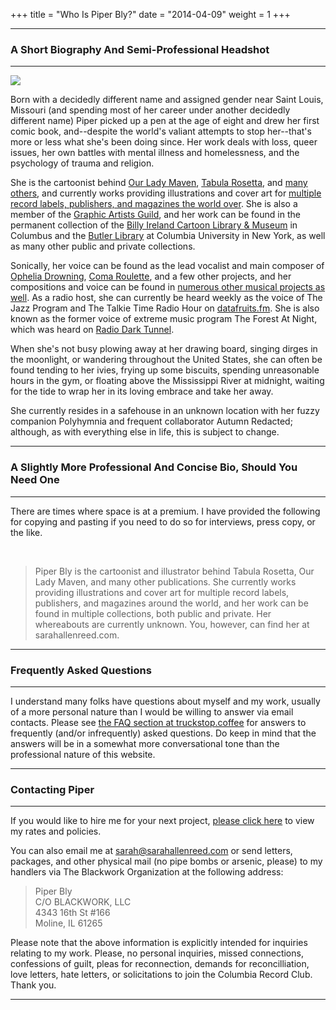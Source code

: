 +++
title = "Who Is Piper Bly?"
date = "2014-04-09"
weight = 1
+++



---

### A Short Biography And Semi-Professional Headshot

---

<img src="/about2.png" class="floatright"/>

Born with a decidedly different name and assigned gender near Saint Louis, Missouri (and spending most of her career under another decidedly different name) Piper picked up a pen at the age of eight and drew her first comic book, and--despite the world's valiant attempts to stop her--that's more or less what she's been doing since. Her work deals with loss, queer issues, her own battles with mental illness and homelessness, and the psychology of trauma and religion.

She is the cartoonist behind [Our Lady Maven](https://ourladymaven.com/about-us/), [Tabula Rosetta](https://theblackworkorganization.bigcartel.com/category/tabula-rosetta), and [many others](/resume/bibliography/biblio/), and currently works providing illustrations and cover art for [multiple record labels, publishers, and magazines the world over](/resume/clientreview/). She is also a member of the [Graphic Artists Guild](https://graphicartistsguild.org/member-portfolio/sarahallenreed), and her work can be found in the permanent collection of the [Billy Ireland Cartoon Library & Museum](https://osucartoons.pastperfectonline.com/webobject/3409A1CD-4D48-4E97-8E01-545875413354) in Columbus and the [Butler Library](https://www.columbia.edu/cu/lweb/archival/collections/ldpd_13399267/) at Columbia University in New York, as well as many other public and private collections.

Sonically, her voice can be found as the lead vocalist and main composer of [Ophelia Drowning](https://opheliadrowning.bandcamp.com), [Coma Roulette](https://comaroulette.bandcamp.com), and a few other projects, and her compositions and voice can be found in [numerous other musical projects as well](/audio). As a radio host, she can currently be heard weekly as the voice of The Jazz Program and The Talkie Time Radio Hour on [datafruits.fm](https://datafruits.fm). She is also known as the former voice of extreme music program The Forest At Night, which was heard on [Radio Dark Tunnel](https://radio-dark-tunnel.net).

When she's not busy plowing away at her drawing board, singing dirges in the moonlight, or wandering throughout the United States, she can often be found tending to her ivies, frying up some biscuits, spending unreasonable hours in the gym, or floating above the Mississippi River at midnight, waiting for the tide to wrap her in its loving embrace and take her away.

She currently resides in a safehouse in an unknown location with her fuzzy companion Polyhymnia and frequent collaborator Autumn Redacted; although, as with everything else in life, this is subject to change.

---

### A Slightly More Professional And Concise Bio, Should You Need One

---

There are times where space is at a premium. I have provided the following for copying and pasting if you need to do so for interviews, press copy, or the like.

<br/>

>Piper Bly is the cartoonist and illustrator behind Tabula Rosetta, Our Lady Maven, and many other publications. She currently works providing illustrations and cover art for multiple record labels, publishers, and magazines around the world, and her work can be found in multiple collections, both public and private. Her whereabouts are currently unknown. You, however, can find her at sarahallenreed.com.

---

### Frequently Asked Questions

---

I understand many folks have questions about myself and my work, usually of a more personal nature than I would be willing to answer via email contacts. Please see [the FAQ section at truckstop.coffee](https://truckstop.coffee/post/faq) for answers to frequently (and/or infrequently) asked questions. Do keep in mind that the answers will be in a somewhat more conversational tone than the professional nature of this website.

---

### Contacting Piper

---

If you would like to hire me for your next project, [please click here](/resume/hireme) to view my rates and policies.

You can also email me at [sarah@sarahallenreed.com](mailto:sarah@sarahallenreed.com) or send letters, packages, and other physical mail (no pipe bombs or arsenic, please) to my handlers via The Blackwork Organization at the following address:

>Piper Bly   
>C/O BLACKWORK, LLC   
>4343 16th St #166   
>Moline, IL 61265   

Please note that the above information is explicitly intended for inquiries relating to my work. Please, no personal inquiries, missed connections, confessions of guilt, pleas for reconnection, demands for reconcilliation, love letters, hate letters, or solicitations to join the Columbia Record Club. Thank you.

---